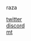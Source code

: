 raza

[twitter](https://twitter.com/razahui)  
[discord](https://discord.gg/BKM9VqVMFT)  
[mt](https://monkeytype.com/profile/razahai)